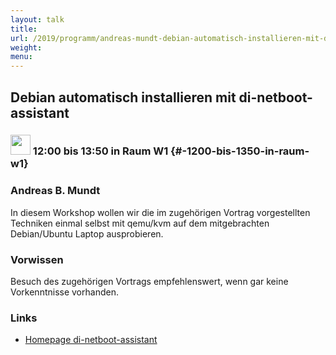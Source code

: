 ```yaml
---
layout: talk
title:
url: /2019/programm/andreas-mundt-debian-automatisch-installieren-mit-di-netboot-assistant/
weight:
menu:
---
```

## Debian automatisch installieren mit di-netboot-assistant

### <img height = "32" src="../../../images/workshop.svg"> 12:00 bis 13:50 in Raum W1 {#-1200-bis-1350-in-raum-w1}

### Andreas B. Mundt

In diesem Workshop wollen wir die im zugehörigen Vortrag vorgestellten Techniken einmal selbst mit qemu/kvm auf dem mitgebrachten Debian/Ubuntu Laptop ausprobieren. 

### Vorwissen

Besuch des zugehörigen Vortrags empfehlenswert, wenn gar keine Vorkenntnisse vorhanden.

### Links

- <a href="https://wiki.debian.org/DebianInstaller/NetbootAssistant" target="_blank">Homepage di-netboot-assistant</a>